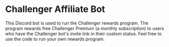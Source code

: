 # Challenger Affiliate Bot
This Discord bot is used to run the Challenger rewards program. The program rewards free Challenger Premium (a monthly subscription) to users who have the Challenger bot's invite link in their custom status. Feel free to use the code to run your own rewards program.